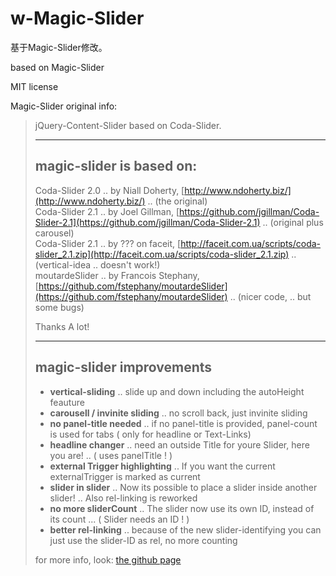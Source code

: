 # w-Magic-Slider

基于Magic-Slider修改。

based on Magic-Slider

MIT license

Magic-Slider original info:
   
   <blockquote>
jQuery-Content-Slider based on Coda-Slider.   
   
* * *

## magic-slider is based on:

Coda-Slider 2.0 .. by Niall Doherty, [http://www.ndoherty.biz/](http://www.ndoherty.biz/) .. (the original)   
Coda-Slider 2.1 .. by Joel Gillman, [https://github.com/jgillman/Coda-Slider-2.1](https://github.com/jgillman/Coda-Slider-2.1) .. (original plus carousel)   
Coda-Slider 2.1 .. by ??? on faceit, [http://faceit.com.ua/scripts/coda-slider_2.1.zip](http://faceit.com.ua/scripts/coda-slider_2.1.zip) .. (vertical-idea .. doesn't work!)   
moutardeSlider  .. by Francois Stephany, [https://github.com/fstephany/moutardeSlider](https://github.com/fstephany/moutardeSlider) .. (nicer code, .. but some bugs)   
   
Thanks A lot!   

* * *


## magic-slider improvements

* **vertical-sliding** .. slide up and down including the autoHeight feauture
* **carousell / invinite sliding** .. no scroll back, just invinite sliding
* **no panel-title needed** .. if no panel-title is provided, panel-count is used for tabs ( only for headline or Text-Links)
* **headline changer** .. need an outside Title for youre Slider, here you are! .. ( uses panelTitle ! )
* **external Trigger highlighting** .. If you want the current externalTrigger is marked as current
* **slider in slider** .. Now its possible to place a slider inside another slider! .. Also rel-linking is reworked
* **no more sliderCount** .. The slider now use its own ID, instead of its count ... ( Slider needs an ID ! )
* **better rel-linking** .. because of the new slider-identifying you can just use the slider-ID as rel, no more counting 
	

for more info, look: [the github page](http://orangenwerk.github.com/magic-slider/)
</blockquote>

